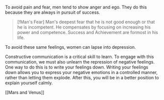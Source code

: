 To avoid pain and fear, men tend to show anger and ego. They do this because they are always in pursuit of success.

> [!Man's Fear]
> Man's deepest fear that he is not good enough or that he is incompetent. He compensates by focusing on increasing his power and competence. Success and Achievement are formost in his life.

To avoid these same feelings, women can lapse into depression.


Constructive communication is a critical skill to learn. To engage with this communication, we must also unlearn the repression of negative feelings. One way to do this is to write your feelings down. Writing your feelings down allows you to express your negative emotions in a controlled manner, rather than letting them explode. After this, you will be in a better position to explain yourself calmly.

[[Mars and Venus]]
